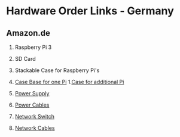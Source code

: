 # Hardware Order Links - Germany

## Amazon.de
1. Raspberry Pi 3

1. SD Card

1. Stackable Case for Raspberry Pi's
  1. [Case Base for one Pi](https://www.amazon.de/gp/product/B00NB1WPEE/ref=oh_aui_detailpage_o05_s03?ie=UTF8&psc=1)
  1.[Case for additional Pi](https://www.amazon.de/gp/product/B00NB1WQZW/ref=oh_aui_detailpage_o02_s02?ie=UTF8&psc=1)

1. [Power Supply](https://www.amazon.de/gp/product/B00VUGOSWY/ref=oh_aui_detailpage_o05_s03?ie=UTF8&psc=1)

1. [Power Cables](https://www.amazon.de/gp/product/B016BFB24A/ref=oh_aui_detailpage_o02_s00?ie=UTF8&psc=1)

1. [Network Switch](https://www.amazon.de/gp/product/B00C2H0YFU/ref=oh_aui_detailpage_o05_s03?ie=UTF8&psc=1)

1. [Network Cables](https://www.amazon.de/gp/product/B005VFYZFU/ref=oh_aui_detailpage_o05_s02?ie=UTF8&psc=1)
